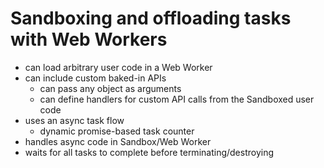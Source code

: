 # Sandboxing and offloading tasks with Web Workers

- can load arbitrary user code in a Web Worker
- can include custom baked-in APIs
    - can pass any object as arguments
    - can define handlers for custom API calls from the Sandboxed user code
- uses an async task flow
    - dynamic promise-based task counter
- handles async code in Sandbox/Web Worker
- waits for all tasks to complete before terminating/destroying

